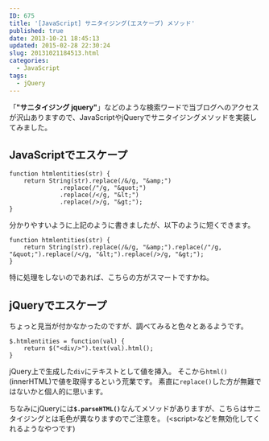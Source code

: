 ```yaml
---
ID: 675
title: '[JavaScript] サニタイジング(エスケープ) メソッド'
published: true
date: 2013-10-21 18:45:13
updated: 2015-02-28 22:30:24
slug: 20131021184513.html
categories:
  - JavaScript
tags:
  - jQuery
---
```

「<strong>"サニタイジング jquery"</strong>」などのような検索ワードで当ブログへのアクセスが沢山ありますので、JavaScriptやjQueryでサニタイジングメソッドを実装してみました。
<!--more-->
<h2>JavaScriptでエスケープ</h2>
<pre class="language-javascript"><code>function htmlentities(str) {
    return String(str).replace(/&amp;/g, &quot;&amp;amp;&quot;)
              .replace(/&quot;/g, &quot;&amp;quot;&quot;)
              .replace(/&lt;/g, &quot;&amp;lt;&quot;)
              .replace(/&gt;/g, &quot;&amp;gt;&quot;);
}</code></pre>

分かりやすいように上記のように書きましたが、以下のように短くできます。
<pre class="language-javascript"><code>function htmlentities(str) {
    return String(str).replace(/&amp;/g, &quot;&amp;amp;&quot;).replace(/&quot;/g, &quot;&amp;quot;&quot;).replace(/&lt;/g, &quot;&amp;lt;&quot;).replace(/&gt;/g, &quot;&amp;gt;&quot;);
}</code></pre>
特に処理をしないのであれば、こちらの方がスマートですかね。

<h2>jQueryでエスケープ</h2>
ちょっと見当が付かなかったのですが、調べてみると色々とあるようです。
<pre class="language-javascript"><code>$.htmlentities = function(val) {
    return $("&lt;div/&gt;").text(val).html();
}</code></pre>

jQuery上で生成した<code>div</code>にテキストとして値を挿入。
そこから<code>html()</code>(innerHTML)で値を取得するという荒業です。
素直に<code>replace()</code>した方が無難ではないかと個人的に思います。

ちなみにjQueryには<code><strong>$.parseHTML()</strong></code>なんてメソッドがありますが、こちらはサニタイジングとは毛色が異なりますのでご注意を。
<span class="text-muted">(&lt;script&gt;などを無効化してくれるようなやつです)</span>